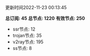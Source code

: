 更新时间2022-11-23 00:13:45

**总订阅: 45**
**总节点: 1220**
**有效节点: 250**
- ssr节点: 12
- trojan节点: 35
- v2ray节点: 195
- ss节点: 8
